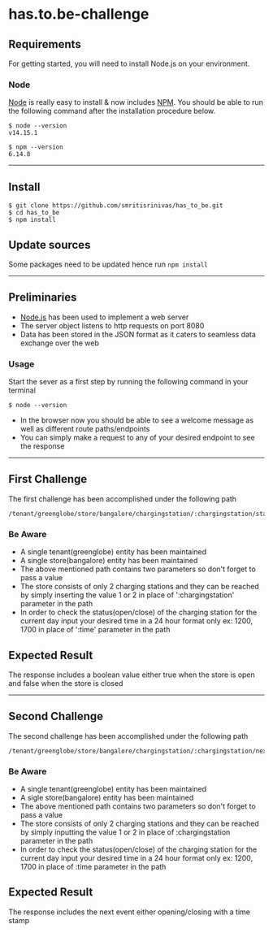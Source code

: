 # has.to.be-challenge

## Requirements

For getting started, you will need to install Node.js on your environment.

### Node

[Node](http://nodejs.org/) is really easy to install & now includes [NPM](https://npmjs.org/).
You should be able to run the following command after the installation procedure
below.

    $ node --version
    v14.15.1

    $ npm --version
    6.14.8

---

## Install

    $ git clone https://github.com/smritisrinivas/has_to_be.git
    $ cd has_to_be
    $ npm install

## Update sources

Some packages need to be updated hence run `npm install` 

---

## Preliminaries

- [Node.js](https://nodejs.org) has been used to implement a web server 
- The server object listens to http requests on port 8080
- Data has been stored in the JSON format as it caters to seamless data exchange over the web

### Usage

Start the sever as a first step by running the following command in your terminal 

    $ node --version


- In the browser now you should be able to see a welcome message as well as different route paths/endpoints
- You can simply make a request to any of your desired endpoint to see the response 

---

## First Challenge

The first challenge has been accomplished under the following path 

    /tenant/greenglobe/store/bangalore/chargingstation/:chargingstation/status/:time

### Be Aware 
 
- A single tenant(greenglobe) entity has been maintained 
- A single store(bangalore) entity has been maintained
- The above mentioned path contains two parameters so don't forget to pass a value
- The store consists of only 2 charging stations and they can be reached by simply inserting the value 1 or 2 in place of ':chargingstation' parameter in the path 
- In order to check the status(open/close) of the charging station for the current day input your desired time in a 24 hour format only ex: 1200, 1700 in place of ':time'       parameter in the path 
    
## Expected Result

The response includes a boolean value either true when the store is open and false when the store is closed 

---

## Second Challenge 

The second challenge has been accomplished under the following path 

    /tenant/greenglobe/store/bangalore/chargingstation/:chargingstation/nextevent/:time

### Be Aware 
 
- A single tenant(greenglobe) entity has been maintained 
- A sigle store(bangalore) entity has been maintained
- The above mentioned path contains two parameters so don't forget to pass a value
- The store consists of only 2 charging stations and they can be reached by simply inputting the value 1 or 2 in place of :chargingstation parameter in the path 
- In order to check the status(open/close) of the charging station for the current day input your desired time in a 24 hour format only ex: 1200, 1700 in place of :time       parameter in the path 
    
## Expected Result

The response includes the next event either opening/closing with a time stamp 







